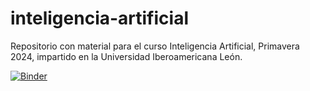 # inteligencia-artificial

Repositorio con material para el curso Inteligencia Artificial, Primavera 2024, impartido en la Universidad Iberoamericana León. 

[![Binder](https://mybinder.org/badge_logo.svg)](https://mybinder.org/v2/gh/d-alvarado-iberoleon/inteligencia-artificial/HEAD?labpath=contenido.ipynb)
